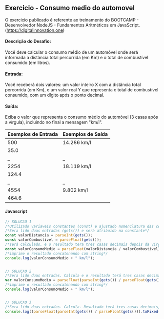 ## Exercicio - Consumo medio do automovel

O exercicio publicado é referente ao treinamento do BOOTCAMP - Desenvolvedor NodeJS - Fundamentos Aritméticos em JavaScript. (https://digitalinnovation.one)


#### Descrição do Desafio:

Você deve calcular o consumo médio de um automóvel onde será informada a distância total percorrida (em Km) e o total de combustível consumido (em litros).


#### Entrada:

Você receberá dois valores: um valor inteiro X com a distância total percorrida (em Km), e um valor real Y que representa o total de combustível consumido, com um dígito após o ponto decimal.


#### Saída:

Exiba o valor que representa o consumo médio do automóvel (3 casas após a vírgula), incluindo no final a mensagem "km/l".

Exemplos de Entrada  | Exemplos de Saída
------------- | -------------
500 | 14.286 km/l
35.0 |
_ | _
2254 | 18.119 km/l
124.4 |
_ | _
4554 | 9.802 km/l
464.6 |


#### Javascript

```javascript
// SOLUCAO 1
/*Utilizado variaveis constantes (const) e ajustado nomenclatura das constantes (Uso de conceitos CleanCode)*/
/*Sera lido duas entradas (gets()) e será atribuido na constante*/
const valorDistancia = parseInt(gets());
const valorCombustivel = parseFloat(gets());
/*será calculado, e o resultado tera tres casas decimais depois da virgula*/
const valorConsumoMedio = parseFloat(valorDistancia / valorCombustivel).toFixed(3);
/*imprime o resultado concatenando com string*/
console.log(valorConsumoMedio + " km/l");


// SOLUCAO 2
/*Sera lido duas entradas. Calcula e o resultado terá tres casas decimais depois da virgula*/
var valorConsumoMedio = parseFloat(parseInt(gets()) / parseFloat(gets())).toFixed(3);
/*imprime o resultado concatenando com string*/
console.log(valorConsumoMedio + " km/l");


// SOLUCAO 3 
/*Sera lido duas entradas. Calcula. Resultado terá tres casas decimais, depois da virgula. Imprime resultado, concatenando com string*/
console.log((parseFloat(parseInt(gets()) / parseFloat(gets())).toFixed(3)) + " km/l");
```
